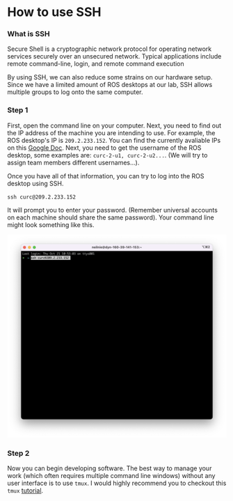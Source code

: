# How to use SSH

### What is SSH

Secure Shell is a cryptographic network protocol for operating network services securely over an unsecured network. Typical applications include remote command-line, login, and remote command execution

By using SSH, we can also reduce some strains on our hardware setup. Since we have a limited amount of ROS desktops at our lab, SSH allows multiple groups to log onto the same computer.

### Step 1

First, open the command line on your computer. Next, you need to find out the IP address of the machine you are intending to use. For example, the ROS desktop's IP is `209.2.233.152`. You can find the currently avaliable IPs on this [Google Doc](https://docs.google.com/document/d/1Oei6aTbX9dWjSIQJyZZjP37XYDNEvWX2ZAnua-SWfhI/edit?usp=sharing). Next, you need to get the username of the ROS desktop, some examples are: `curc-2-u1, curc-2-u2...`. (We will try to assign team members different usernames...). 

Once you have all of that information, you can try to log into the ROS desktop using SSH. 

	ssh curc@209.2.233.152

It will prompt you to enter your password. (Remember universal accounts on each machine should share the same password). Your command line might look something like this.

![](../../media/ssh-1.png)

### Step 2

Now you can begin developing software. The best way to manage your work (which often requires multiple command line windows) without any user interface is to use `tmux`. I would highly recommend you to checkout this `tmux` [tutorial](https://www.hamvocke.com/blog/a-quick-and-easy-guide-to-tmux/).